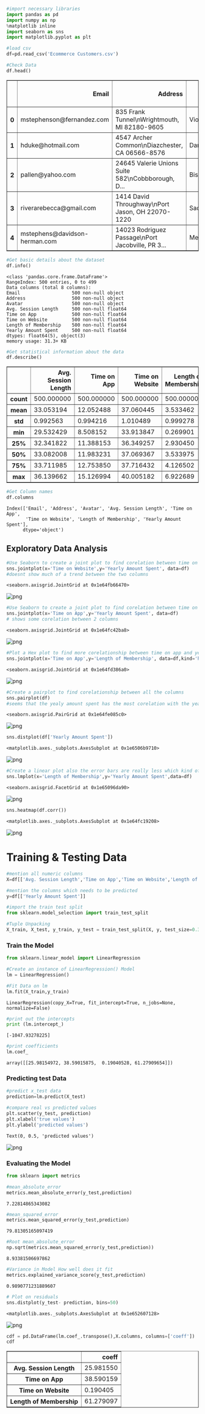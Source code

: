 

```python
#import necessary libraries
import pandas as pd
import numpy as np 
%matplotlib inline
import seaborn as sns
import matplotlib.pyplot as plt
```


```python
#load csv
df=pd.read_csv('Ecommerce Customers.csv')
```


```python
#Check Data
df.head()
```




<div>
<style scoped>
    .dataframe tbody tr th:only-of-type {
        vertical-align: middle;
    }

    .dataframe tbody tr th {
        vertical-align: top;
    }

    .dataframe thead th {
        text-align: right;
    }
</style>
<table border="1" class="dataframe">
  <thead>
    <tr style="text-align: right;">
      <th></th>
      <th>Email</th>
      <th>Address</th>
      <th>Avatar</th>
      <th>Avg. Session Length</th>
      <th>Time on App</th>
      <th>Time on Website</th>
      <th>Length of Membership</th>
      <th>Yearly Amount Spent</th>
    </tr>
  </thead>
  <tbody>
    <tr>
      <th>0</th>
      <td>mstephenson@fernandez.com</td>
      <td>835 Frank Tunnel\nWrightmouth, MI 82180-9605</td>
      <td>Violet</td>
      <td>34.497268</td>
      <td>12.655651</td>
      <td>39.577668</td>
      <td>4.082621</td>
      <td>587.951054</td>
    </tr>
    <tr>
      <th>1</th>
      <td>hduke@hotmail.com</td>
      <td>4547 Archer Common\nDiazchester, CA 06566-8576</td>
      <td>DarkGreen</td>
      <td>31.926272</td>
      <td>11.109461</td>
      <td>37.268959</td>
      <td>2.664034</td>
      <td>392.204933</td>
    </tr>
    <tr>
      <th>2</th>
      <td>pallen@yahoo.com</td>
      <td>24645 Valerie Unions Suite 582\nCobbborough, D...</td>
      <td>Bisque</td>
      <td>33.000915</td>
      <td>11.330278</td>
      <td>37.110597</td>
      <td>4.104543</td>
      <td>487.547505</td>
    </tr>
    <tr>
      <th>3</th>
      <td>riverarebecca@gmail.com</td>
      <td>1414 David Throughway\nPort Jason, OH 22070-1220</td>
      <td>SaddleBrown</td>
      <td>34.305557</td>
      <td>13.717514</td>
      <td>36.721283</td>
      <td>3.120179</td>
      <td>581.852344</td>
    </tr>
    <tr>
      <th>4</th>
      <td>mstephens@davidson-herman.com</td>
      <td>14023 Rodriguez Passage\nPort Jacobville, PR 3...</td>
      <td>MediumAquaMarine</td>
      <td>33.330673</td>
      <td>12.795189</td>
      <td>37.536653</td>
      <td>4.446308</td>
      <td>599.406092</td>
    </tr>
  </tbody>
</table>
</div>




```python
#Get basic details about the dataset
df.info()
```

    <class 'pandas.core.frame.DataFrame'>
    RangeIndex: 500 entries, 0 to 499
    Data columns (total 8 columns):
    Email                   500 non-null object
    Address                 500 non-null object
    Avatar                  500 non-null object
    Avg. Session Length     500 non-null float64
    Time on App             500 non-null float64
    Time on Website         500 non-null float64
    Length of Membership    500 non-null float64
    Yearly Amount Spent     500 non-null float64
    dtypes: float64(5), object(3)
    memory usage: 31.3+ KB
    


```python
#Get statistical information about the data
df.describe()
```




<div>
<style scoped>
    .dataframe tbody tr th:only-of-type {
        vertical-align: middle;
    }

    .dataframe tbody tr th {
        vertical-align: top;
    }

    .dataframe thead th {
        text-align: right;
    }
</style>
<table border="1" class="dataframe">
  <thead>
    <tr style="text-align: right;">
      <th></th>
      <th>Avg. Session Length</th>
      <th>Time on App</th>
      <th>Time on Website</th>
      <th>Length of Membership</th>
      <th>Yearly Amount Spent</th>
    </tr>
  </thead>
  <tbody>
    <tr>
      <th>count</th>
      <td>500.000000</td>
      <td>500.000000</td>
      <td>500.000000</td>
      <td>500.000000</td>
      <td>500.000000</td>
    </tr>
    <tr>
      <th>mean</th>
      <td>33.053194</td>
      <td>12.052488</td>
      <td>37.060445</td>
      <td>3.533462</td>
      <td>499.314038</td>
    </tr>
    <tr>
      <th>std</th>
      <td>0.992563</td>
      <td>0.994216</td>
      <td>1.010489</td>
      <td>0.999278</td>
      <td>79.314782</td>
    </tr>
    <tr>
      <th>min</th>
      <td>29.532429</td>
      <td>8.508152</td>
      <td>33.913847</td>
      <td>0.269901</td>
      <td>256.670582</td>
    </tr>
    <tr>
      <th>25%</th>
      <td>32.341822</td>
      <td>11.388153</td>
      <td>36.349257</td>
      <td>2.930450</td>
      <td>445.038277</td>
    </tr>
    <tr>
      <th>50%</th>
      <td>33.082008</td>
      <td>11.983231</td>
      <td>37.069367</td>
      <td>3.533975</td>
      <td>498.887875</td>
    </tr>
    <tr>
      <th>75%</th>
      <td>33.711985</td>
      <td>12.753850</td>
      <td>37.716432</td>
      <td>4.126502</td>
      <td>549.313828</td>
    </tr>
    <tr>
      <th>max</th>
      <td>36.139662</td>
      <td>15.126994</td>
      <td>40.005182</td>
      <td>6.922689</td>
      <td>765.518462</td>
    </tr>
  </tbody>
</table>
</div>




```python
#Get Column names
df.columns
```




    Index(['Email', 'Address', 'Avatar', 'Avg. Session Length', 'Time on App',
           'Time on Website', 'Length of Membership', 'Yearly Amount Spent'],
          dtype='object')



## Exploratory Data Analysis


```python
#Use Seaborn to create a joint plot to find corelation between time on website with yearly amount column 
sns.jointplot(x='Time on Website',y='Yearly Amount Spent', data=df)
#doesnt show much of a trend between the two columns 
```




    <seaborn.axisgrid.JointGrid at 0x1e64fb66470>




![png](output_7_1.png)



```python
#Use Seaborn to create a joint plot to find corelation between time on App with yearly amount column 
sns.jointplot(x='Time on App',y='Yearly Amount Spent', data=df)
# shows some corelation between 2 columns 
```




    <seaborn.axisgrid.JointGrid at 0x1e64fc42ba8>




![png](output_8_1.png)



```python
#Plot a Hex plot to find more corelationship between time on app and yearly amount
sns.jointplot(x='Time on App',y='Length of Membership', data=df,kind='hex')
```




    <seaborn.axisgrid.JointGrid at 0x1e64fd386a0>




![png](output_9_1.png)



```python
#Create a pairplot to find corelationship between all the columns 
sns.pairplot(df)
#seems that the yealy amount spent has the most corelation with the years of membership  
```




    <seaborn.axisgrid.PairGrid at 0x1e64fe085c0>




![png](output_10_1.png)



```python
sns.distplot(df['Yearly Amount Spent'])
```




    <matplotlib.axes._subplots.AxesSubplot at 0x1e6506b9710>




![png](output_11_1.png)



```python
#Create a linear plot also the error bars are really less which kind of shows that length of membership is directly propotional to the yealy amount spent 
sns.lmplot(x='Length of Membership',y='Yearly Amount Spent',data=df)
```




    <seaborn.axisgrid.FacetGrid at 0x1e65096da90>




![png](output_12_1.png)



```python
sns.heatmap(df.corr())
```




    <matplotlib.axes._subplots.AxesSubplot at 0x1e64fc19208>




![png](output_13_1.png)


# Training & Testing Data 


```python
#mention all numeric columns 
X=df[['Avg. Session Length','Time on App','Time on Website','Length of Membership']]
```


```python
#mention the columns which needs to be predicted 
y=df[['Yearly Amount Spent']]
```


```python
#import the train test split 
from sklearn.model_selection import train_test_split
```


```python
#Tuple Unpacking
X_train, X_test, y_train, y_test = train_test_split(X, y, test_size=0.3, random_state=101)
```

### Train the Model


```python
from sklearn.linear_model import LinearRegression
```


```python
#Create an instance of LinearRegression() Model
lm = LinearRegression()
```


```python
#Fit Data on lm
lm.fit(X_train,y_train)
```




    LinearRegression(copy_X=True, fit_intercept=True, n_jobs=None, normalize=False)




```python
#print out the intercepts
print (lm.intercept_)
```

    [-1047.93278225]
    


```python
#print coefficients 
lm.coef_
```




    array([[25.98154972, 38.59015875,  0.19040528, 61.27909654]])



### Predicting test Data


```python
#predict x_test data
prediction=lm.predict(X_test)
```


```python
#compare real vs predicted values 
plt.scatter(y_test, prediction)
plt.xlabel('true values')
plt.ylabel('predicted values')
```




    Text(0, 0.5, 'predicted values')




![png](output_27_1.png)


### Evaluating the Model 


```python
from sklearn import metrics 
```


```python
#mean_absolute_error
metrics.mean_absolute_error(y_test,prediction)
```




    7.22814865343082




```python
#mean_squared_error
metrics.mean_squared_error(y_test,prediction)
```




    79.81305165097419




```python
#Root mean_absolute_error
np.sqrt(metrics.mean_squared_error(y_test,prediction))
```




    8.93381506697862




```python
#Variance in Model How well does it fit 
metrics.explained_variance_score(y_test,prediction)
```




    0.9890771231889607




```python
# Plot on residuals 
sns.distplot(y_test- prediction, bins=50)
```




    <matplotlib.axes._subplots.AxesSubplot at 0x1e652607128>




![png](output_34_1.png)



```python
cdf = pd.DataFrame(lm.coef_.transpose(),X.columns, columns=['coeff'])
cdf

```




<div>
<style scoped>
    .dataframe tbody tr th:only-of-type {
        vertical-align: middle;
    }

    .dataframe tbody tr th {
        vertical-align: top;
    }

    .dataframe thead th {
        text-align: right;
    }
</style>
<table border="1" class="dataframe">
  <thead>
    <tr style="text-align: right;">
      <th></th>
      <th>coeff</th>
    </tr>
  </thead>
  <tbody>
    <tr>
      <th>Avg. Session Length</th>
      <td>25.981550</td>
    </tr>
    <tr>
      <th>Time on App</th>
      <td>38.590159</td>
    </tr>
    <tr>
      <th>Time on Website</th>
      <td>0.190405</td>
    </tr>
    <tr>
      <th>Length of Membership</th>
      <td>61.279097</td>
    </tr>
  </tbody>
</table>
</div>




```python

```

